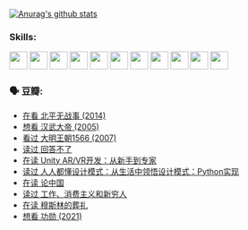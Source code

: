 
[![Anurag's github stats](https://github-readme-stats.vercel.app/api?username=w940853815)](https://github.com/anuraghazra/github-readme-stats)

### Skills:

<code><img height="32" src="https://cdn.jsdelivr.net/npm/simple-icons@v5/icons/python.svg"></code>
<code><img height="32" src="https://cdn.jsdelivr.net/npm/simple-icons@v5/icons/javascript.svg"></code>
<code><img height="32" src="https://cdn.jsdelivr.net/npm/simple-icons@v5/icons/django.svg"></code>
<code><img height="32" src="https://cdn.jsdelivr.net/npm/simple-icons@v5/icons/flask.svg"></code>
<code><img height="32" src="https://cdn.jsdelivr.net/npm/simple-icons@v5/icons/vuetify.svg"></code>
<code><img height="32" src="https://cdn.jsdelivr.net/npm/simple-icons@v5/icons/git.svg"></code>
<code><img height="32" src="https://cdn.jsdelivr.net/npm/simple-icons@v5/icons/docker.svg"></code>
<code><img height="32" src="https://cdn.jsdelivr.net/npm/simple-icons@v5/icons/postgresql.svg"></code>
<code><img height="32" src="https://cdn.jsdelivr.net/npm/simple-icons@v5/icons/elasticsearch.svg"></code>
<code><img height="32" src="https://cdn.jsdelivr.net/npm/simple-icons@v5/icons/macos.svg"></code>
<code><img height="32" src="https://cdn.jsdelivr.net/npm/simple-icons@v5/icons/linux.svg"></code>

### 🗣 豆瓣:

<!-- DOUBAN-ACTIVITIES:START -->
- [在看 北平无战事‎ (2014)](https://www.douban.com/people/136069238/status/3821449886/?_i=49009860)
- [想看 汉武大帝‎ (2005)](https://www.douban.com/people/136069238/status/3821405621/?_i=49009860)
- [看过 大明王朝1566‎ (2007)](https://www.douban.com/people/136069238/status/3821396719/?_i=49009860)
- [读过 回答不了](https://www.douban.com/people/136069238/status/3812155932/?_i=49009860)
- [在读 Unity AR/VR开发：从新手到专家](https://www.douban.com/people/136069238/status/3810864648/?_i=49009860)
- [读过 人人都懂设计模式：从生活中领悟设计模式：Python实现](https://www.douban.com/people/136069238/status/3806334005/?_i=49009860)
- [在读 论中国](https://www.douban.com/people/136069238/status/3805671678/?_i=49009860)
- [读过 工作、消费主义和新穷人](https://www.douban.com/people/136069238/status/3803834644/?_i=49009860)
- [在读 穆斯林的葬礼](https://www.douban.com/people/136069238/status/3802824932/?_i=49009860)
- [想看 功勋‎ (2021)](https://www.douban.com/people/136069238/status/3802127044/?_i=49009860)
<!-- DOUBAN-ACTIVITIES:END -->
<!--
**w940853815/w940853815** is a ✨ _special_ ✨ repository because its `README.md` (this file) appears on your GitHub profile.

Here are some ideas to get you started:

- 🔭 I’m currently working on ...
- 🌱 I’m currently learning ...
- 👯 I’m looking to collaborate on ...
- 🤔 I’m looking for help with ...
- 💬 Ask me about ...
- 📫 How to reach me: ...
- 😄 Pronouns: ...
- ⚡ Fun fact: ...
-->
